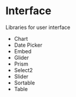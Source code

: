 # Interface

Libraries for user interface

- Chart
- Date Picker
- Embed
- Glider
- Prism
- Select2
- Slider
- Sortable
- Table
